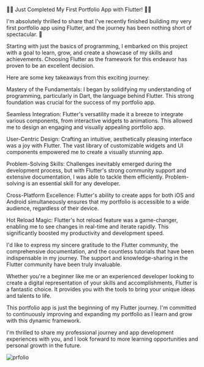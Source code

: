 🚀📱 Just Completed My First Portfolio App with Flutter! 📱🚀

I'm absolutely thrilled to share that I've recently finished building my very first portfolio app using Flutter, and the journey has been nothing short of spectacular. 🌟

Starting with just the basics of programming, I embarked on this project with a goal to learn, grow, and create a showcase of my skills and achievements. Choosing Flutter as the framework for this endeavor has proven to be an excellent decision.

Here are some key takeaways from this exciting journey:

Mastery of the Fundamentals: I began by solidifying my understanding of programming, particularly in Dart, the language behind Flutter. This strong foundation was crucial for the success of my portfolio app.

Seamless Integration: Flutter's versatility made it a breeze to integrate various components, from interactive widgets to animations. This allowed me to design an engaging and visually appealing portfolio app.

User-Centric Design: Crafting an intuitive, aesthetically pleasing interface was a joy with Flutter. The vast library of customizable widgets and UI components empowered me to create a visually stunning app.

Problem-Solving Skills: Challenges inevitably emerged during the development process, but with Flutter's strong community support and extensive documentation, I was able to tackle them efficiently. Problem-solving is an essential skill for any developer.

Cross-Platform Excellence: Flutter's ability to create apps for both iOS and Android simultaneously ensures that my portfolio is accessible to a wide audience, regardless of their device.

Hot Reload Magic: Flutter's hot reload feature was a game-changer, enabling me to see changes in real-time and iterate rapidly. This significantly boosted my productivity and development speed.

I'd like to express my sincere gratitude to the Flutter community, the comprehensive documentation, and the countless tutorials that have been indispensable in my journey. The support and knowledge-sharing in the Flutter community have been truly invaluable.

Whether you're a beginner like me or an experienced developer looking to create a digital representation of your skills and accomplishments, Flutter is a fantastic choice. It provides you with the tools to bring your unique ideas and talents to life.

This portfolio app is just the beginning of my Flutter journey. I'm committed to continuously improving and expanding my portfolio as I learn and grow with this dynamic framework.

I'm thrilled to share my professional journey and app development experiences with you, and I look forward to more learning opportunities and personal growth in the future.

![prfolio](https://github.com/dhrv-sharma/portfolio-app/assets/99127279/4822fdb9-1670-4c15-a534-ed325e3d7648)


